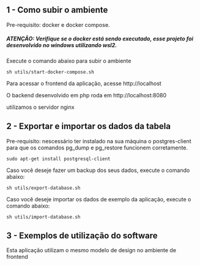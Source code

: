 ## 1 - Como subir o ambiente
Pre-requisito: docker e docker compose.

##### ATENÇÃO: Verifique se o docker está sendo executado, esse projeto foi desenvolvido no windows utilizando wsl2.

Execute o comando abaixo para subir o ambiente
```
sh utils/start-docker-compose.sh
```

Para acessar o frontend da aplicação, acesse http://localhost

O backend desenvolvido em php roda em http://localhost:8080

utilizamos o servidor nginx

<!-- ## 2 - Criar as tabelas no banco de dados
Arquivo de configuração se encontra neste local
applications\php1\public\createTables.php

Para criar as tabelas no banco de dados, acesse http://localhost:8080/createTables.php -->

## 2 - Exportar e importar os dados da tabela
Pre-requisito: nescessário ter instalado na sua máquina o postgres-client para que os comandos pg_dump e pg_restore funcionem corretamente.

```
sudo apt-get install postgresql-client
```

Caso você deseje fazer um backup dos seus dados, execute o comando abaixo:
```
sh utils/export-database.sh
```

Caso você deseje importar os dados de exemplo da aplicação, execute o comando abaixo:
```
sh utils/import-database.sh
```

## 3 - Exemplos de utilização do software
Esta aplicação utilizam o mesmo modelo de design no ambiente de frontend

